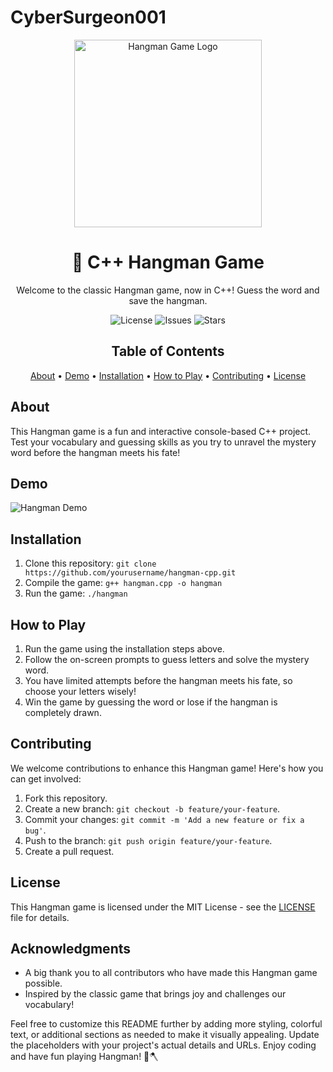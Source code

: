# CyberSurgeon001
<!-- Hangman Game Banner -->
<p align="center">
  <img src="hangman-banner.png" alt="Hangman Game Logo" width="300">
</p>

<!-- Hangman Game Title -->
<h1 align="center">🎯 C++ Hangman Game</h1>

<!-- Hangman Game Description -->
<p align="center">
  Welcome to the classic Hangman game, now in C++! Guess the word and save the hangman.
</p>

<!-- Hangman Game Badges -->
<p align="center">
  <img src="https://img.shields.io/github/license/yourusername/hangman-cpp" alt="License">
  <img src="https://img.shields.io/github/issues/yourusername/hangman-cpp" alt="Issues">
  <img src="https://img.shields.io/github/stars/yourusername/hangman-cpp" alt="Stars">
</p>

<!-- Table of Contents -->
<h2 align="center">Table of Contents</h2>
<p align="center">
  <a href="#about">About</a> •
  <a href="#demo">Demo</a> •
  <a href="#installation">Installation</a> •
  <a href="#how-to-play">How to Play</a> •
  <a href="#contributing">Contributing</a> •
  <a href="#license">License</a>
</p>

<!-- About the Hangman Game -->
## About
This Hangman game is a fun and interactive console-based C++ project. Test your vocabulary and guessing skills as you try to unravel the mystery word before the hangman meets his fate!

<!-- Demo -->
## Demo
![Hangman Demo](hangman-demo.gif)

<!-- Installation -->
## Installation
1. Clone this repository: `git clone https://github.com/yourusername/hangman-cpp.git`
2. Compile the game: `g++ hangman.cpp -o hangman`
3. Run the game: `./hangman`

<!-- How to Play -->
## How to Play
1. Run the game using the installation steps above.
2. Follow the on-screen prompts to guess letters and solve the mystery word.
3. You have limited attempts before the hangman meets his fate, so choose your letters wisely!
4. Win the game by guessing the word or lose if the hangman is completely drawn.

<!-- Contributing -->
## Contributing
We welcome contributions to enhance this Hangman game! Here's how you can get involved:
1. Fork this repository.
2. Create a new branch: `git checkout -b feature/your-feature`.
3. Commit your changes: `git commit -m 'Add a new feature or fix a bug'`.
4. Push to the branch: `git push origin feature/your-feature`.
5. Create a pull request.

<!-- License -->
## License
This Hangman game is licensed under the MIT License - see the [LICENSE](LICENSE) file for details.

<!-- Acknowledgments -->
## Acknowledgments
- A big thank you to all contributors who have made this Hangman game possible.
- Inspired by the classic game that brings joy and challenges our vocabulary!

Feel free to customize this README further by adding more styling, colorful text, or additional sections as needed to make it visually appealing. Update the placeholders with your project's actual details and URLs. Enjoy coding and have fun playing Hangman! 🎨🪓


